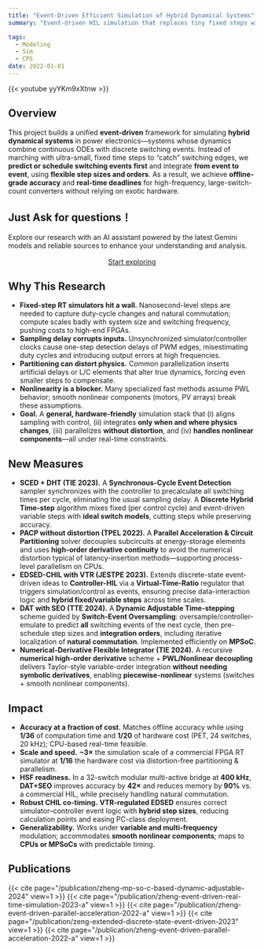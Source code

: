 ```yaml
---
title: "Event-Driven Efficient Simulation of Hybrid Dynamical Systems"
summary: "Event-driven HIL simulation that replaces tiny fixed steps with switching-aware sampling and variable-order solvers (SCED/DHT, VTR-CHIL, DAT/SEO), enabling high-frequency, large-scale power electronics on commodity CPUs/MPSoCs."

tags:
  - Modeling
  - Sim
  - CPS
date: 2022-01-01
---
```


{{< youtube yyYKm9xXtnw >}}

## Overview
This project builds a unified **event-driven** framework for simulating **hybrid dynamical systems** in power electronics—systems whose dynamics combine continuous ODEs with discrete switching events. Instead of marching with ultra-small, fixed time steps to “catch” switching edges, we **predict or schedule switching events first** and integrate **from event to event**, using **flexible step sizes and orders**. As a result, we achieve **offline-grade accuracy** and **real-time deadlines** for high-frequency, large-switch-count converters without relying on exotic hardware.


## Just Ask for questions！

Explore our research with an AI assistant powered by the latest Gemini models and reliable sources to enhance your understanding and analysis.

<div style="text-align:center; margin: 1rem 0;">
  <a href="https://notebooklm.google.com/notebook/e44139c0-7d0b-4a58-9036-57c5196a6ba3"
     class="btn btn-primary btn-lg"
     target="_blank" rel="noopener">
    Start exploring
  </a>
</div>


## Why This Research
- **Fixed-step RT simulators hit a wall.** Nanosecond-level steps are needed to capture duty-cycle changes and natural commutation; compute scales badly with system size and switching frequency, pushing costs to high-end FPGAs.
- **Sampling delay corrupts inputs.** Unsynchronized simulator/controller clocks cause one-step detection delays of PWM edges, misestimating duty cycles and introducing output errors at high frequencies.
- **Partitioning can distort physics.** Common parallelization inserts artificial delays or L/C elements that alter true dynamics, forcing even smaller steps to compensate.
- **Nonlinearity is a blocker.** Many specialized fast methods assume PWL behavior; smooth nonlinear components (motors, PV arrays) break these assumptions.
- **Goal.** A **general, hardware-friendly** simulation stack that (i) aligns sampling with control, (ii) integrates **only when and where physics changes**, (iii) parallelizes **without distortion**, and (iv) **handles nonlinear components**—all under real-time constraints.

## New Measures
- **SCED + DHT (TIE 2023).** A **Synchronous-Cycle Event Detection** sampler synchronizes with the controller to precalculate all switching times per cycle, eliminating the usual sampling delay. A **Discrete Hybrid Time-step** algorithm mixes fixed (per control cycle) and event-driven variable steps with **ideal switch models**, cutting steps while preserving accuracy.  
- **PACP without distortion (TPEL 2022).** A **Parallel Acceleration & Circuit Partitioning** solver decouples subcircuits at energy-storage elements and uses **high-order derivative continuity** to avoid the numerical distortion typical of latency-insertion methods—supporting process-level parallelism on CPUs.  
- **EDSED-CHIL with VTR (JESTPE 2023).** Extends discrete-state event-driven ideas to **Controller-HIL** via a **Virtual-Time-Ratio** regulator that triggers simulation/control as events, ensuring precise data-interaction logic and **hybrid fixed/variable steps** across time scales.  
- **DAT with SEO (TTE 2024).** A **Dynamic Adjustable Time-stepping** scheme guided by **Switch-Event Oversampling**: oversample/controller-emulate to predict **all** switching events of the next cycle, then pre-schedule step sizes and **integration orders**, including iterative localization of **natural commutation**. Implemented efficiently on **MPSoC**.  
- **Numerical-Derivative Flexible Integrator (TIE 2024).** A recursive **numerical high-order derivative** scheme + **PWL/Nonlinear decoupling** delivers Taylor-style variable-order integration **without needing symbolic derivatives**, enabling **piecewise-nonlinear** systems (switches + smooth nonlinear components).

## Impact
- **Accuracy at a fraction of cost.** Matches offline accuracy while using **1/36** of computation time and **1/20** of hardware cost (PET, 24 switches, 20 kHz); CPU-based real-time feasible.  
- **Scale and speed.** **~3×** the simulation scale of a commercial FPGA RT simulator at **1/16** the hardware cost via distortion-free partitioning & parallelism.  
- **HSF readiness.** In a 32-switch modular multi-active bridge at **400 kHz**, **DAT+SEO** improves accuracy by **42×** and reduces memory by **90%** vs. a commercial HIL, while precisely handling natural commutation.  
- **Robust CHIL co-timing.** **VTR-regulated EDSED** ensures correct simulator–controller event logic with **hybrid step sizes**, reducing calculation points and easing PC-class deployment.  
- **Generalizability.** Works under **variable and multi-frequency** modulation; accommodates **smooth nonlinear components**; maps to **CPUs or MPSoCs** with predictable timing.

## Publications

{{< cite page="/publication/zheng-mp-so-c-based-dynamic-adjustable-2024" view=1 >}}
{{< cite page="/publication/zheng-event-driven-real-time-simulation-2023-a" view=1 >}}
{{< cite page="/publication/zheng-event-driven-parallel-acceleration-2022-a" view=1 >}}
{{< cite page="/publication/zeng-extended-discrete-state-event-driven-2023" view=1 >}}
{{< cite page="/publication/zheng-event-driven-parallel-acceleration-2022-a" view=1 >}}


